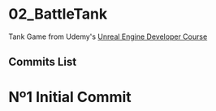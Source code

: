 # 02_BattleTank
Tank Game from Udemy's [Unreal Engine Developer Course](https://www.udemy.com/unrealcourse/learn/v4/content)

## Commits List
# Nº1 Initial Commit
